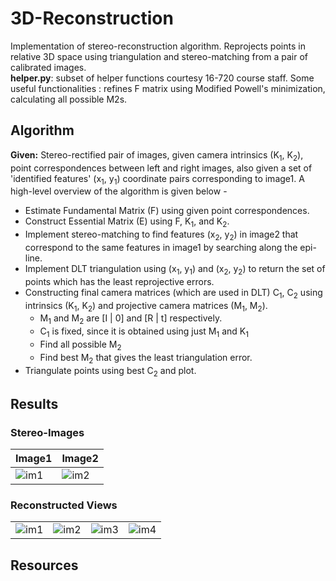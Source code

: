# 3D-Reconstruction
Implementation of stereo-reconstruction algorithm. Reprojects points in relative 3D space using triangulation and stereo-matching from a pair of calibrated images.<br/>
**helper.py**: subset of helper functions courtesy 16-720 course staff. Some useful functionalities : refines F matrix using Modified Powell's minimization, calculating all possible M2s.
## Algorithm
**Given:** Stereo-rectified pair of images, given camera intrinsics (K<sub>1</sub>, K<sub>2</sub>), point correspondences between left and right images, also given a set of 'identified features' (x<sub>1</sub>, y<sub>1</sub>) coordinate pairs corresponding to image1. 
A high-level overview of the algorithm is given below -
- Estimate Fundamental Matrix (F) using given point correspondences.
- Construct Essential Matrix (E) using F, K<sub>1</sub>, and K<sub>2</sub>.
- Implement stereo-matching to find features (x<sub>2</sub>, y<sub>2</sub>) in image2 that correspond to the same features in image1 by searching along the epi-line.
- Implement DLT triangulation using (x<sub>1</sub>, y<sub>1</sub>) and (x<sub>2</sub>, y<sub>2</sub>) to return the set of points which has the least reprojective errors.
- Constructing final camera matrices (which are used in DLT) C<sub>1</sub>, C<sub>2</sub> using intrinsics (K<sub>1</sub>, K<sub>2</sub>) and projective camera matrices (M<sub>1</sub>, M<sub>2</sub>).
  - M<sub>1</sub> and M<sub>2</sub> are [I | 0] and [R | t] respectively.
  - C<sub>1</sub> is fixed, since it is obtained using just M<sub>1</sub> and K<sub>1</sub>
  - Find all possible M<sub>2</sub>
  - Find best M<sub>2</sub> that gives the least triangulation error. 
- Triangulate points using best C<sub>2</sub> and plot.


## Results
### Stereo-Images
| Image1  | Image2  |
|---------|---------|
|![im1](https://i.imgur.com/4cCAwyT.png)         | ![im2](https://i.imgur.com/aa1Xnjs.png)        |

### Reconstructed Views
|   |   |   |   |
|---|---|---|---|
|![im1](https://i.imgur.com/ScZP7yP.png)   |![im2](https://i.imgur.com/3ZHobbK.png)   |![im3](https://i.imgur.com/nsOJqii.png)   |![im4](https://i.imgur.com/B3oTCff.png)   |
## Resources
